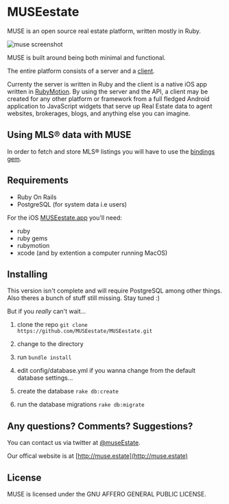 # MUSEestate

MUSE is an open source real estate platform, written mostly in Ruby.

![muse screenshot](http://addicted.pw/images/muse.jpg)

MUSE is built around being both minimal and functional.

The entire platform consists of a server and a [client](https://github.com/MUSEestate/MUSEestate-iOS). 

Currenty the server is written in Ruby and the client is a native iOS app written in [RubyMotion](http://www.rubymotion.com). By using the server and the API, a client may be created for any other platform or framework from a full fledged Android application to JavaScript widgets that serve up Real Estate data to agent websites, brokerages, blogs, and anything else you can imagine.

## Using MLS® data with MUSE

In order to fetch and store MLS® listings you will have to use the [bindings gem](https://github.com/AddisonEmacs/MUSEestate-bindings).


## Requirements

- Ruby On Rails
- PostgreSQL (for system data i.e users)

For the iOS [MUSEestate.app](https://github.com/MUSEestate/MUSEestate-iOS) you'll need:

- ruby
- ruby gems
- rubymotion
- xcode (and by extention a computer running MacOS)

## Installing

This version isn't complete and will require PostgreSQL among other things. Also theres a bunch of stuff still missing. Stay tuned :)

But if you *really* can't wait...

1. clone the repo `git clone https://github.com/MUSEestate/MUSEestate.git`

2. change to the directory
3. run `bundle install`
4. edit config/database.yml if you wanna change from the default database settings...
5. create the database `rake db:create`
6. run the database migrations `rake db:migrate`

##  Any questions? Comments? Suggestions?

You can contact us via twitter at [@museEstate](https://twitter.com/MuseEstate).

Our offical website is at [http://muse.estate](http://muse.estate)

## License
MUSE is licensed under the GNU AFFERO GENERAL PUBLIC LICENSE.